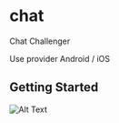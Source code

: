 # chat

Chat Challenger

Use provider 
Android / iOS


## Getting Started

![Alt Text](https://gph.is/g/aR65LYw)
